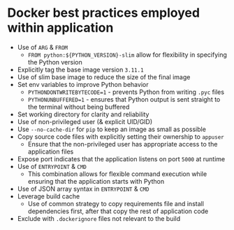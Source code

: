# Docker best practices employed within application

- Use of `ARG` & `FROM`
  - `FROM python:${PYTHON_VERSION}-slim` allow for flexibility in specifying the Python version
- Explicitly tag the base image version `3.11.1`
- Use of slim base image to reduce the size of the final image
- Set env variables to improve Python behavior
  - `PYTHONDONTWRITEBYTECODE=1` - prevents Python from writing `.pyc` files
  - `PYTHONUNBUFFERED=1` - ensures that Python output is sent straight to the terminal without being buffered
- Set working directory for clarity and reliability
- Use of non-privileged user (& explicit UID/GID)
- Use `--no-cache-dir` for `pip` to keep an image as small as possible
- Copy source code files with explicitly setting their ownership to `appuser`
  - Ensure that the non-privileged user has appropriate access to the application files
- Expose port indicates that the application listens on port `5000` at runtime
- Use of `ENTRYPOINT` & `CMD`
  - This combination allows for flexible command execution while ensuring that the application starts with Python
- Use of JSON array syntax in `ENTRYPOINT` & `CMD`
- Leverage build cache 
  - Use of common strategy to copy requirements file and install dependencies first, after that copy the rest of application code
- Exclude with `.dockerignore` files not relevant to the build
